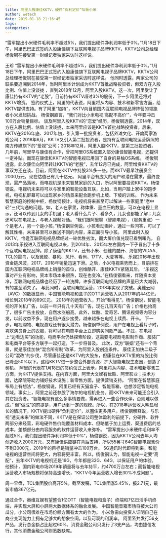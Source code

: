 ```yaml
---
title: 阿里入股康佳KKTV，硬件“负利定价”叫板小米
author: wetech
date: 2019-01-18 21:16:45
tags: 
categories: 
---
```

“雷军提出小米硬件毛利率不超过5%，我们提出硬件净利润率低于0%。”1月18日下午，阿里巴巴正式签约入股康佳旗下互联网电视子品牌KKTV，KKTV公司总经理杨俊钢在接受第一财经记者独家采访时这样说。
<!-- more -->
王珍
“雷军提出小米硬件毛利率不超过5%，我们提出硬件净利润率低于0%。”1月18日下午，阿里巴巴正式签约入股康佳旗下互联网电视子品牌KKTV，KKTV公司总经理杨俊钢在接受第一财经记者独家采访时这样说。
他同时透露，两家公司的联系要追溯到2014年，当时阿里本计划成为KKTV首批战略投资者，但双方在入股比例、估值上没谈拢 ，直到2018年12月，阿里入股KKTV。这一次，阿里受让了康佳持有KKTV的“老股”，目前持有KKTV超过3%的股份，下一步阿里还将对KKTV增资。
签约仪式上，阿里的代表说，阿里将从内容、技术和新零售方面，给KKTV提供支持。有了阿里“加持”，KKTV向目前国内互联网电视品牌阵营的领跑者小米发起挑战。
杨俊钢直言，“我们对比小米电视‘高配不高价’”，今年要冲击100万台销量目标。
谈及阿里入股KKTV的“恋爱”经历，杨俊钢透露，2014年，双方在入股比例、估值上没谈拢，本来阿里应该是KKTV首批战略投资者。后来，KKTV在2016年底、2017年初，引入第一批投资者，包括外滩文化、开韵两家游戏公司；2018年6月，KKTV又引入第二批投资者，是持有互联网电视运营牌照的南方传媒旗下的“爱视”公司；2018年12月，阿里入股KKTV，是第三批投资者。
几年前，阿里早与康佳有合作，曾把阿里OS系统置入部分康佳智能电视，还提供一定补贴。而现在康佳和KKTV的智能电视已用回了自身的易柚OS系统。
杨俊钢透露，此次康佳向阿里转让KKTV的“老股”，去年12月已完成，阿里增资KKTV的事双方还在谈。目前，阿里在KKTV中持股3%多一些。而KKTV最早注册资金2000万元，现在估值已有几十亿元。
阿里平台有庞大的用户和潜在需求，最终变现，需产品落地，而电视机是未来智慧家庭的入口，所以阿里要投资KKTV。杨俊钢说，电视机未来将可以与家里的智能设备互联，比如，当用户踏上家中的跑步机，电视机屏幕可以出现家乡的场景来配合跑步机上坡、下坡的训练。
作为未来智慧家庭的控制中枢，杨俊钢预计，电视机将来甚至可以解决一些家庭里“老中轻”三代沟通的问题。如，老人在家里，称体重、量血压的数量，可以在电视上显示，还可以传到儿女的手机里；老人看什么片子、看多久，儿女也都能了解；儿女还可以在电视上，与老人视频对话。
“我们跟阿里聊（智能电视），（服务重点）一个是老人，另一个是小孩。”杨俊钢举例说，小孩看动画片，通过一些问答，可以了解其性格。未来甚至可以推送不同的内容，来正面引导小孩。
阿里此时入股KKTV，恰逢互联网电视品牌经过一轮优胜劣汰，而大屏价值兑现已看到曙光。
自2013年乐视进入互联网电视以来，到2014年、2015年左右国内一下子冒出了十多个互联网电视品牌。除了康佳的KKTV，还有小米、创维的酷开、海信的VIDAA、TCL的雷鸟，以及微鲸、暴风、风行、看尚、17TV、大麦等等。
乐视2016年出现资金链风波，2017、2018年销量迅速下滑。之后，小米电视乘势而上，目前排在国内互联网电视品牌线上销量的首位，创维酷开、康佳KKTV紧随其后。
“乐视这事对产业有影响，资本市场本来很热，现在也变冷。”在杨俊钢看来，伴随资本变冷，互联网电视品牌也经历了一轮洗牌，许多互联网电视品牌的声量已大大减弱，有的甚至消失了。
与此同时，互联网电视运营，2018年实现了突破。奥维云网（AVC）的数据显示，中国智能电视和盒子的OTT运营收入从2017年的44亿元，增长到2018年的89亿元。
2018年的运营收入，开始“看得见”。杨俊钢说，智能电视的开关机广告，以前一年只有几十天有广告，现在几百天有广告；价格也抬高了，很多广告主投放，自然水涨船高。此外，优酷、爱奇艺、腾讯视频等内容分发，以前收益不多，现在用户逐步接受，越来越多在电视上续费、开卡。
下一步，电视购物、电视游戏还有很大潜力。杨俊钢举例说，用户在电视上看片子时，喜欢演员身上的衣服，将可以在电商平台上立即购买同款产品。不过，在电视上“边看边买”的功能，电商平台仍处探索阶段，这需要电视剧电影制作商、服装厂和电商平台等多方联手一起打造，下一步将普及。
此次，双方“联姻”还有一个背景，就是康佳加快“混合所有制”改革，为阿里入股创造条件。
康佳正加快二级子公司“混改”的步伐，尽管康佳还是KKTV的大股东，但康佳在KKTV里的持股比例已降至50%以下。这给KKTV进一步整合外部资源、扩大智能电视生态圈，创造了契机。
阿里的代表在1月18日的签约仪式上表示，阿里将从内容、技术和新零售三方面，为KKTV提供支持。在内容方面，阿里大文娱有优酷、阿里影业；技术方面，达摩院等助力铺好技术设施；新零售方面，提供营销支持。
“阿里在智慧家庭布局上有想法”，杨俊钢说，阿里已经有天猫盒子、智能音箱，也想涉足智能电视领域。事实上，阿里之前还参股了海尔的电视机业务。而KKTV未来可能还会引入其它投资者。“智能电视有这么多事情要做，需再进入一些合作伙伴，否则难以做成。”
但“做成”的前提是，用户达到一定的规模。所以，在2018年运营收入明显增长的情况下，KKTV提出硬件“负利定价”，以圈住更多用户。杨俊钢解释说，与乐视“透支未来”的做法不同，KKTV是在保证公司整体盈利的前提下，分硬件、软件两部分来经营，彩电硬件售价能覆盖材料成本、但略低于加上运费、渠道费后的总成本，差额部分由内容服务的软件运营收入来弥补。
“雷军提出小米硬件毛利率不超过5%，我们提出硬件净利润率低于0%”，杨俊钢说，因为KKTV公司去年人均创造收入2000万元，又有康佳供应链在背后支持，所以55英寸64G智能电视售价不到3000元，2019年的目标是销量冲击100万台。
5G通讯时代即将到来，智能电视的运营空间将更大，内容将更丰富。所以，杨俊钢认为，智能电视一定要“高配”，去年KKTV的电视机还是16G，今年都是32G、64G，以保证用户的体验。
他预计，国内彩电市场2019年销量将与去年持平，约4700万台左右；而智能电视运营收入市场规模将保持高速增长，“KKTV今年运营收入增长30%不成问题”。
 
 
周一早盘，TCL集团股价高开5%，截至发稿，TCL集团涨5.45%，报2.71元，最新市值367亿元。
通过合作，奥维互娱有望整合1亿OTT（智能电视和盒子）终端和7亿日活手机终端，并实现大屏和小屏两大数据体系的融合发展。
中国智能音箱市场将被大公司瓜分，小公司很难在市场份额方面有太大的作为。
小米急需向投资人证明自己在商业变现能力上拥有足够大的想象空间，以及可观的利润率。
阿里系共发行56支产品，发行总金额占比超过60%，消费金融公司只发行了3支产品，均由捷信发行，其他消费金融公司则悉数缺席。
